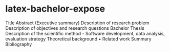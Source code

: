 # latex-bachelor-expose

Title
Abstract (Executive summary)
Description of research problem
Description of objectives and research questions
Bachelor Thesis
Description of the scientific method - Software development, data analysis, evaluation strategy
Theoretical background • Related work
Summary
Bibliography
